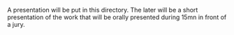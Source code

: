 A presentation will be put in this directory.
The later will be a short presentation of the work that will be orally presented during 15mn in front of a jury.
